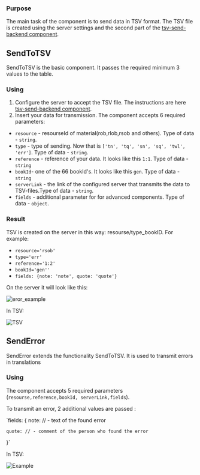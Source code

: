 ### Purpose

The main task of the component is to send data in TSV format. The TSV file is created using the server settings and the second part of the [tsv-send-backend component](https://github.com/texttree/tsv-send-backend/).

## SendToTSV ##

SendToTSV is the basic component. It passes the required minimum 3 values to the table. 

### Using
1. Configure the server to accept the TSV file. The instructions are here [tsv-send-backend component](https://github.com/texttree/tsv-send-backend/).
2. Insert your data for transmission. The component accepts 6 required parameters:
* `resource` - resourseId of material(rob,rlob,rsob and others). Type of data - `string`.
* `type` - type of sending. Now that is `['tn', 'tq', 'sn', 'sq', 'twl', 'err']`. Type of data - `string`.
* `reference` - reference of your data. It looks like this `1:1`. Type of data - `string`
* `bookId`- one of the 66 bookId's. It looks like this `gen`. Type of data - `string`
* `serverLink` - the link of the configured server that transmits the data to TSV-files.Type of data - `string`.
* `fields` - additional parameter for for advanced components. Type of data - `object`.
### Result

TSV is created on the server in this way: resourse/type_bookID. For example:
* `resource='rsob'` 
* `type='err'`
* `reference='1:2'`
* `bookId='gen''`
* `fields: {note: 'note', quote: 'quote'}`

On the server it will look like this:

![eror_example](https://user-images.githubusercontent.com/74174349/120419545-5f235480-c36b-11eb-828e-767b5027b03e.png)

In TSV:

![TSV](https://user-images.githubusercontent.com/74174349/120419901-fc7e8880-c36b-11eb-8af6-bdc4ac8f8dd7.jpg)


## SendError ##

SendError extends the functionality SendToTSV. It is used to transmit errors in translations

### Using

The component accepts 5 required parameters (`resourse,reference,bookId, serverLink,fields`).

To transmit an error, 2 additional values are passed :

 `fields: {
    note: // - text of the found error

    quote: // - comment of the person who found the error
  }`
           
In TSV:

![Example](https://user-images.githubusercontent.com/74174349/120422054-2b96f900-c370-11eb-84d3-421875853791.png)




